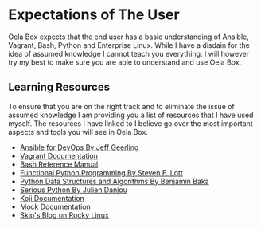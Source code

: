 <!--
SPDX-FileCopyrightText: 2024 Maxine Hayes <maxinehayes90@gmail.com>
SPDX-License-Identifier: CC-BY-SA-4.0
-->
# Expectations of The User
Oela Box expects that the end user has a basic understanding of Ansible, Vagrant, Bash, Python and Enterprise Linux. While I have a disdain for the idea of assumed knowledge I cannot teach you everything. I will however try my best to make sure you are able to understand and use Oela Box. 

## Learning Resources
To ensure that you are on the right track and to eliminate the issue of assumed knowledge I am providing you a list of resources that I have used myself. The resources I have linked to I believe go over the most important aspects and tools you will see in Oela Box.

- [Ansible for DevOps By Jeff Geerling](https://www.jeffgeerling.com/project/ansible-devops)
- [Vagrant Documentation](https://developer.hashicorp.com/vagrant/docs)
- [Bash Reference Manual](https://www.gnu.org/software/bash/manual/bash.html)
- [Functional Python Programming By Steven F. Lott](https://www.packtpub.com/product/functional-python-programming-third-edition/9781803232577)
- [Python Data Structures and Algorithms By Benjamin Baka](https://www.packtpub.com/product/python-data-structures-and-algorithms/9781786467355)
- [Serious Python By Julien Danjou](https://nostarch.com/seriouspython)
- [Koji Documentation](https://docs.pagure.org/koji/HOWTO/)
- [Mock Documentation](https://rpm-software-management.github.io/mock/)
- [Skip's Blog on Rocky Linux](https://skip.linuxdn.org/blog.html#000_Rocky0_Intro)
